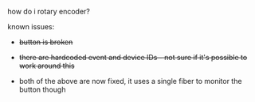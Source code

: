 how do i rotary encoder?



known issues:

 - ~~button is broken~~

 - ~~there are hardcoded event and device IDs - not sure if it's possible to work around this~~

 - both of the above are now fixed, it uses a single fiber to monitor the button though